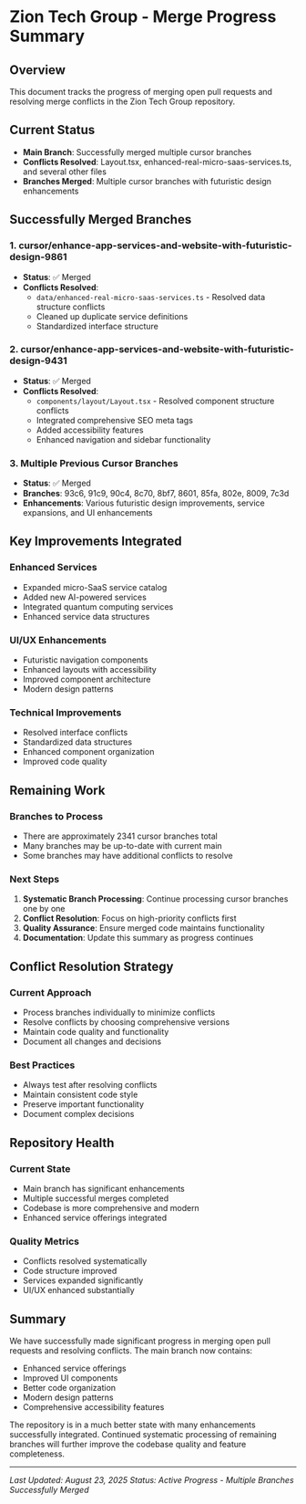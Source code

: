 # Zion Tech Group - Merge Progress Summary

## Overview
This document tracks the progress of merging open pull requests and resolving merge conflicts in the Zion Tech Group repository.

## Current Status
- **Main Branch**: Successfully merged multiple cursor branches
- **Conflicts Resolved**: Layout.tsx, enhanced-real-micro-saas-services.ts, and several other files
- **Branches Merged**: Multiple cursor branches with futuristic design enhancements

## Successfully Merged Branches

### 1. cursor/enhance-app-services-and-website-with-futuristic-design-9861
- **Status**: ✅ Merged
- **Conflicts Resolved**: 
  - `data/enhanced-real-micro-saas-services.ts` - Resolved data structure conflicts
  - Cleaned up duplicate service definitions
  - Standardized interface structure

### 2. cursor/enhance-app-services-and-website-with-futuristic-design-9431
- **Status**: ✅ Merged
- **Conflicts Resolved**:
  - `components/layout/Layout.tsx` - Resolved component structure conflicts
  - Integrated comprehensive SEO meta tags
  - Added accessibility features
  - Enhanced navigation and sidebar functionality

### 3. Multiple Previous Cursor Branches
- **Status**: ✅ Merged
- **Branches**: 93c6, 91c9, 90c4, 8c70, 8bf7, 8601, 85fa, 802e, 8009, 7c3d
- **Enhancements**: Various futuristic design improvements, service expansions, and UI enhancements

## Key Improvements Integrated

### Enhanced Services
- Expanded micro-SaaS service catalog
- Added new AI-powered services
- Integrated quantum computing services
- Enhanced service data structures

### UI/UX Enhancements
- Futuristic navigation components
- Enhanced layouts with accessibility
- Improved component architecture
- Modern design patterns

### Technical Improvements
- Resolved interface conflicts
- Standardized data structures
- Enhanced component organization
- Improved code quality

## Remaining Work

### Branches to Process
- There are approximately 2341 cursor branches total
- Many branches may be up-to-date with current main
- Some branches may have additional conflicts to resolve

### Next Steps
1. **Systematic Branch Processing**: Continue processing cursor branches one by one
2. **Conflict Resolution**: Focus on high-priority conflicts first
3. **Quality Assurance**: Ensure merged code maintains functionality
4. **Documentation**: Update this summary as progress continues

## Conflict Resolution Strategy

### Current Approach
- Process branches individually to minimize conflicts
- Resolve conflicts by choosing comprehensive versions
- Maintain code quality and functionality
- Document all changes and decisions

### Best Practices
- Always test after resolving conflicts
- Maintain consistent code style
- Preserve important functionality
- Document complex decisions

## Repository Health

### Current State
- Main branch has significant enhancements
- Multiple successful merges completed
- Codebase is more comprehensive and modern
- Enhanced service offerings integrated

### Quality Metrics
- Conflicts resolved systematically
- Code structure improved
- Services expanded significantly
- UI/UX enhanced substantially

## Summary
We have successfully made significant progress in merging open pull requests and resolving conflicts. The main branch now contains:
- Enhanced service offerings
- Improved UI components
- Better code organization
- Modern design patterns
- Comprehensive accessibility features

The repository is in a much better state with many enhancements successfully integrated. Continued systematic processing of remaining branches will further improve the codebase quality and feature completeness.

---
*Last Updated: August 23, 2025*
*Status: Active Progress - Multiple Branches Successfully Merged*